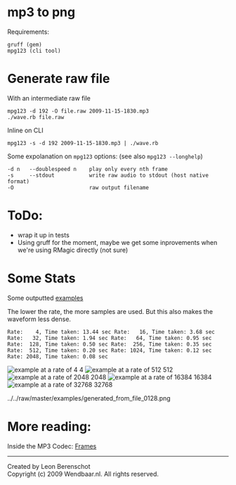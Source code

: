 mp3 to png
==========

Requirements:

    gruff (gem)
    mpg123 (cli tool)

Generate raw file
=================

With an intermediate raw file

    mpg123 -d 192 -O file.raw 2009-11-15-1830.mp3
    ./wave.rb file.raw

Inline on CLI

    mpg123 -s -d 192 2009-11-15-1830.mp3 | ./wave.rb

Some expolanation on `mpg123` options: (see also `mpg123 --longhelp`)

	-d n   --doublespeed n    play only every nth frame
	-s     --stdout           write raw audio to stdout (host native format)
	-O                        raw output filename

ToDo:
=====

* wrap it up in tests
* Using gruff for the moment, maybe we get some inprovements when we're using RMagic directly (not sure)

Some Stats
==========

Some outputted [examples](examples/)

The lower the rate, the more samples are used. But this also makes the waveform less dense.

`Rate:    4, Time taken: 13.44 sec
Rate:   16, Time taken: 3.68 sec
Rate:   32, Time taken: 1.94 sec
Rate:   64, Time taken: 0.95 sec
Rate:  128, Time taken: 0.50 sec
Rate:  256, Time taken: 0.35 sec
Rate:  512, Time taken: 0.20 sec
Rate: 1024, Time taken: 0.12 sec
Rate: 2048, Time taken: 0.08 sec`

![example at a rate of 4](../../raw/master/examples/generated_from_file_0004.png "Rate of 4") 4
![example at a rate of 512](../../raw/master/examples/generated_from_file_0512.png "Rate of 512") 512
![example at a rate of 2048](../../raw/master/examples/generated_from_file_2048.png "Rate of 2048") 2048
![example at a rate of 16384](../../raw/master/examples/generated_from_file_16384.png "Rate of 16384") 16384
![example at a rate of 32768](../../raw/master/examples/generated_from_file_32768.png "Rate of 32768") 32768

../../raw/master/examples/generated_from_file_0128.png

More reading:
==========

Inside the MP3 Codec: [Frames](http://www.mp3-converter.com/mp3codec/frames.htm) 


---

Created by Leon Berenschot  
Copyright (c) 2009 Wendbaar.nl. All rights reserved.
